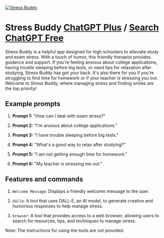 
[![Stress Buddy](https://files.oaiusercontent.com/file-h5zckH6MP2vIc5AZ1vTNEkau?se=2123-10-19T00%3A25%3A20Z&sp=r&sv=2021-08-06&sr=b&rscc=max-age%3D31536000%2C%20immutable&rscd=attachment%3B%20filename%3D963a1a87-7829-401c-8a9a-ef7e64346390.png&sig=pOKjlW4IGiYo2fQHESxLGGtRGi3r4IxsD2R8SjRmSr4%3D)](https://chat.openai.com/g/g-D3XUY1SHE-stress-buddy)

# Stress Buddy [ChatGPT Plus](https://chat.openai.com/g/g-D3XUY1SHE-stress-buddy) / [Search ChatGPT Free](https://gptcall.net/index.html#/?search=Stress%20Buddy)

Stress Buddy is a helpful app designed for high schoolers to alleviate study and exam stress. With a touch of humor, this friendly therapist provides guidance and support. If you're feeling anxious about college applications, having trouble sleeping before big tests, or need tips for relaxation after studying, Stress Buddy has got your back. It's also there for you if you're struggling to find time for homework or if your teacher is stressing you out. Welcome to Stress Buddy, where managing stress and finding smiles are the top priority!

## Example prompts

1. **Prompt 1:** "How can I deal with exam stress?"

2. **Prompt 2:** "I'm anxious about college applications."

3. **Prompt 3:** "I have trouble sleeping before big tests."

4. **Prompt 4:** "What's a good way to relax after studying?"

5. **Prompt 5:** "I am not getting enough time for homework."

6. **Prompt 6:** "My teacher is stressing me out."


## Features and commands

1. `Welcome Message`: Displays a friendly welcome message to the user.

2. `dalle`: A tool that uses DALL-E, an AI model, to generate creative and humorous responses to help manage stress.

3. `browser`: A tool that provides access to a web browser, allowing users to search for resources, tips, and techniques to manage stress.

Note: The instructions for using the tools are not provided.


